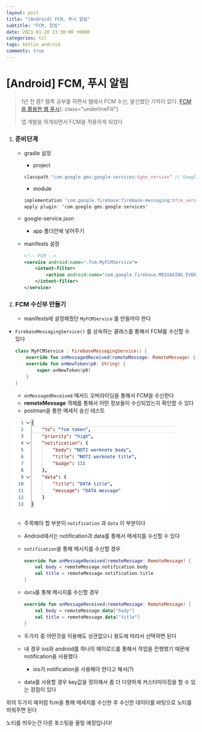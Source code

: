 ```yaml
---
layout: post
title: "[Android] FCM, 푸시 알림"
subtitle: "FCM, 알림"
date: 2021-01-28 23:30:00 +0900
categories: til
tags: kotlin android
comments: true
---
```




# [Android] FCM, 푸시 알림



> 1년 전 쯤? 웹쪽 공부를 하면서 웹에서 FCM 수신, 발신했던 기억이 있다. [FCM을 활용한 웹 푸시](https://dongsik93.github.io/til/2019/07/31/til-etc-fcm/){: class="underlineFill"}
>
> 앱 개발을 하게되면서 FCM을 적용하게 되었다





1. ### 준비단계

   - gradle 설정

     - project

     ```kotlin
     classpath "com.google.gms:google-services:$gms_version" // Google Services plugin
     ```

     - module

     ```kotlin
     implementation "com.google.firebase:firebase-messaging:$fcm_version"
     apply plugin: 'com.google.gms.google-services'
     ```

   - google-service.json

     - app 폴더안에 넣어주기

   - manifests 설정

     ```xml
     <!-- FCM -->
     <service android:name=".fcm.MyFCMService">
         <intent-filter>
             <action android:name="com.google.firebase.MESSAGING_EVENT" />
         </intent-filter>
     </service>
     ```

   

   

2. ### FCM 수신부 만들기

   - manifests에 설정해줬던 `MyFCMService` 를 만들어야 한다
- `FirebaseMessagingService()` 를 상속하는 클래스를 통해서 FCM를 수신할 수 있다
  
   ```kotlin
   class MyFCMService : FirebaseMessagingService() {
       override fun onMessagedReceived(remoteMessage: RemoteMessage) {}
       override fun onNewToken(p0: String) {
           super.onNewToken(p0)
       }
   }
   ```
   
   - `onMessagedReceived` 메서드 오버라이딩을 통해서 FCM을 수신한다
   - **remoteMessage** 객체를 통해서 어떤 정보들이 수신되었는지 확인할 수 있다
   - postman을 통한 메세지 송신 테스트
   
   ![fcm_1](/img/in-post/fcm_1.png)
   
   - 주목해야 할 부분이 `notification` 과 `data` 이 부분이다
   
   - Android에서는 notification과 data를 통해서 메세지를 수신할 수 있다
   
   - `notification`을 통해 메시지를 수신할 경우
   
     ```kotlin
     override fun onMessageReceived(remoteMessage: RemoteMessage) {
         val body = remoteMessage.notification.body
         val title = remoteMessage.notification.title
     }
     ```
   
   - `data`를 통해 메시지를 수신할 경우
   
     ```kotlin
     override fun onMessageReceived(remoteMessage: RemoteMessage) {
         val body = remoteMessage.data["body"]
         val title = remoteMessage.data["title"]
     }
     ```
   
   - 두가지 중 어떤것을 이용해도 상관없으니 용도에 따라서 선택하면 된다
   
   - 내 경우 ios와 android를 하나의 페이로드를 통해서 작업을 진행했기 때문에 notification을 사용했다
   
     - ios가 notification을 사용해야 한다고 해서(?)
   
   - data를 사용할 경우 key값을 정의해서 좀 더 다양하게 커스터마이징을 할 수 있는 장점이 있다





위의 두가지 예처럼 fcm을 통해 메세지를 수신한 후 수신한 데이터를 바탕으로 노티를 띄워주면 된다

노티를 띄우는건 다른 포스팅을 올릴 예정입니다!



















